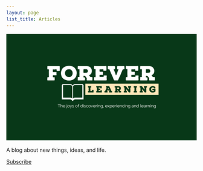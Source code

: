 ```yaml
---
layout: page
list_title: Articles
---
```


![Blog logo](assets/header.png)

A blog about new things, ideas, and life.



[Subscribe](http://tinyletter.com/foreverlearning)

<style>
  .footer {
    display: none;
  }
</style>

